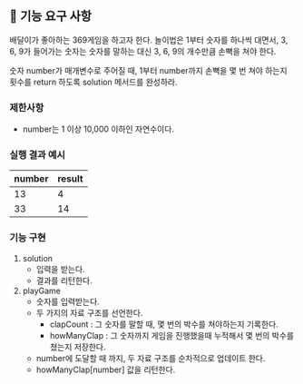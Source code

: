 ## 🚀 기능 요구 사항

배달이가 좋아하는 369게임을 하고자 한다. 놀이법은 1부터 숫자를 하나씩 대면서, 3, 6, 9가 들어가는 숫자는 숫자를 말하는 대신 3, 6, 9의 개수만큼 손뼉을 쳐야 한다.

숫자 number가 매개변수로 주어질 때, 1부터 number까지 손뼉을 몇 번 쳐야 하는지 횟수를 return 하도록 solution 메서드를 완성하라.

### 제한사항

- number는 1 이상 10,000 이하인 자연수이다.

### 실행 결과 예시

| number | result |
| --- | --- |
| 13 | 4 |
| 33 | 14 |

### 기능 구현
1. solution
    - 입력을 받는다.
    - 결과를 리턴한다.
2. playGame
    - 숫자를 입력받는다.
    - 두 가지의 자료 구조를 선언한다.
      - clapCount : 그 숫자를 말할 때, 몇 번의 박수를 쳐야하는지 기록한다.
      - howManyClap : 그 숫자까지 게임을 진행했을때 누적해서 몇 번의 박수를 쳤는지 저장한다. 
    - number에 도달할 때 까지, 두 자료 구조를 순차적으로 업데이트 한다.
    - howManyClap[number] 값을 리턴한다.
